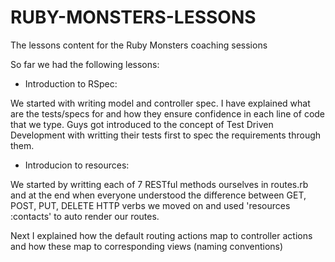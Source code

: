 RUBY-MONSTERS-LESSONS
=====================

The lessons content for the Ruby Monsters coaching sessions 

So far we had the following lessons: 

- Introduction to RSpec: 

We started with writing model and controller spec. 
I have explained what are the tests/specs for and how they
ensure confidence in each line of code that we type. 
Guys got introduced to the concept of Test Driven Development with
writting their tests first to spec the requirements through them.

- Introducion to resources:  

We started by writting each of 7 RESTful methods ourselves in routes.rb 
and at the end when everyone understood the difference between GET,
POST, PUT, DELETE HTTP verbs we moved on and used 'resources :contacts'
to auto render our routes. 

Next I explained how the default routing actions map to controller
actions and how these map to corresponding views (naming conventions) 

